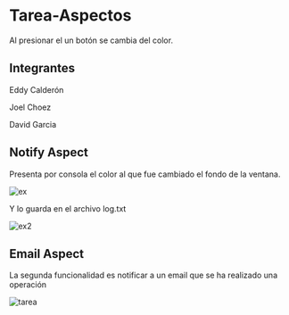 # Tarea-Aspectos
Al presionar el un botón se cambia del color.

## Integrantes

Eddy Calderón

Joel Choez

David Garcia

## Notify Aspect
Presenta por consola el color al que fue cambiado el fondo de la ventana.

![ex](https://user-images.githubusercontent.com/69025663/98432023-be153980-20ba-11eb-8d6c-171fb451d6ec.png)

Y lo guarda en el archivo log.txt

![ex2](https://user-images.githubusercontent.com/69025663/98432059-fb79c700-20ba-11eb-8861-7ecab7a9cdac.png)

## Email Aspect

La segunda funcionalidad es notificar a un email que se ha realizado una operación

![tarea](https://user-images.githubusercontent.com/49259893/98456081-eba7c480-2146-11eb-9940-0d0295efb3b3.jpg)


